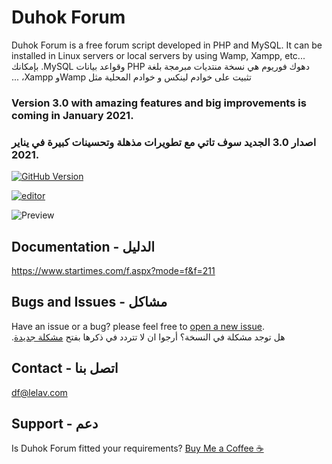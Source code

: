 # Duhok Forum
Duhok Forum is a free forum script developed in PHP and MySQL. It can be installed in Linux servers or local servers by using Wamp, Xampp, etc...\
دهوك فوريوم هي نسخة منتديات مبرمجة بلغة&#x202b; PHP وقواعد بيانات MySQL. بإمكانك تثبيت على خوادم لينكس و خوادم المحلية مثل Wampو Xampp، ...

### Version 3.0 with amazing features and big improvements is coming in January 2021.
### اصدار 3.0 الجديد سوف تاتي مع تطويرات مذهلة وتحسينات كبيرة في يناير 2021.

[![GitHub Version](https://img.shields.io/github/v/tag/dilovanmatini/duhok-forum)](https://github.com/dilovanmatini/duhok-forum/releases)

[![editor](https://img.shields.io/badge/editor-vscode-blue)](https://code.visualstudio.com/)

![Preview](https://repository-images.githubusercontent.com/324770043/500d6e80-4c34-11eb-9563-967e32b1c16a)

## Documentation - الدليل
<https://www.startimes.com/f.aspx?mode=f&f=211>

## Bugs and Issues - مشاكل
Have an issue or a bug? please feel free to [open a new issue](https://github.com/dilovanmatini/duhok-forum/issues/new).\
هل توجد مشكلة في النسخة؟ أرجوا ان لا تتردد في ذكرها بفتح [مشكلة جديدة&#x202b;](https://github.com/dilovanmatini/duhok-forum/issues/new).


## Contact - اتصل بنا
df@lelav.com

## Support - دعم
Is Duhok Forum fitted your requirements?  [Buy Me a Coffee ☕](https://www.paypal.me/DilovanMatini)
